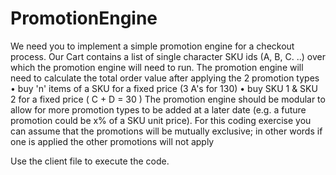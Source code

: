 # PromotionEngine

We need you to implement a simple promotion engine for a checkout process. Our Cart contains a list of single character
SKU ids (A, B, C. ..) over which the promotion engine will need to run.
The promotion engine will need to calculate the total order value after applying the 2 promotion types
• buy 'n' items of a SKU for a fixed price (3 A's for 130)
• buy SKU 1 & SKU 2 for a fixed price ( C + D = 30 )
The promotion engine should be modular to allow for more promotion types to be added at a later date (e.g. a future
promotion could be x% of a SKU unit price). For this coding exercise you can assume that the promotions will be mutually
exclusive; in other words if one is applied the other promotions will not apply

Use the client file to execute the code.
 
